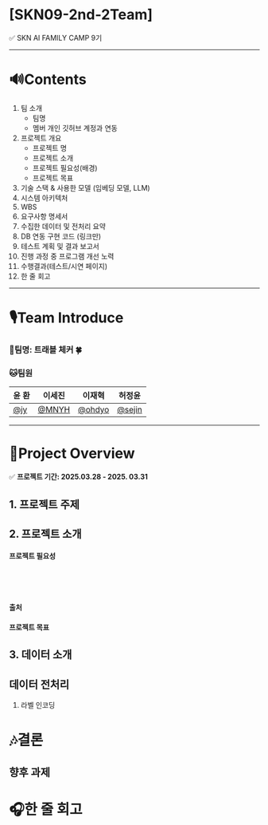 # [SKN09-2nd-2Team]
✅ SKN AI FAMILY CAMP 9기<br>


---
# 🔊Contents

1. 팀 소개
    - 팀명
    - 멤버 개인 깃허브 계정과 연동
2. 프로젝트 개요
    - 프로젝트 명
    - 프로젝트 소개
    - 프로젝트 필요성(배경)
    - 프로젝트 목표
3. 기술 스택 & 사용한 모델 (임베딩 모델, LLM)
4. 시스템 아키텍처
5. WBS
6. 요구사항 명세서
7. 수집한 데이터 및 전처리 요약
8. DB 연동 구현 코드 (링크만)
9. 테스트 계획 및 결과 보고서
10. 진행 과정 중 프로그램 개선 노력
11. 수행결과(테스트/시연 페이지)
12. 한 줄 회고


---

# 🎙️Team Introduce
### 🎃팀명: 트래블 체커 🍀<br>
### 🐱팀원


| 윤 환 | 이세진 | 이재혁 | 허정윤 |
|------|------|------|------|
| [@jy](https://github.com/devunis) | [@MNYH](https://github.com/MNYH) | [@ohdyo](https://github.com/ohdyo) | [@sejin](https://github.com/tpwls9494) |


---

# 🎼Project Overview
✅ **프로젝트 기간: 2025.03.28 - 2025. 03.31**

## 1. 프로젝트 주제


## 2. 프로젝트 소개
#### 프로젝트 필요성



<br>


<br>
<br>

**출처**  


#### 프로젝트 목표



## 3. 데이터 소개



## 데이터 전처리
1. 라벨 인코딩



# 🎶결론




## 향후 과제



# 🎧한 줄 회고


